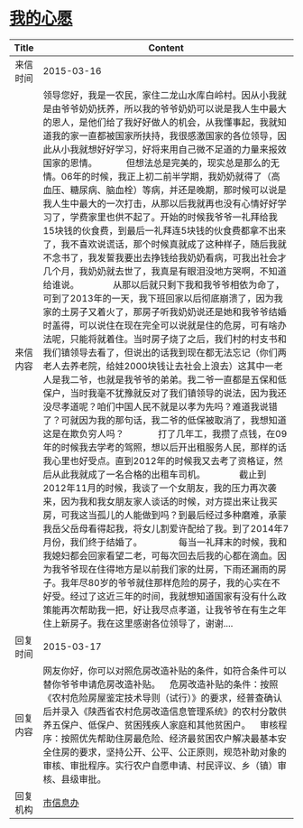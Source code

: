 # <a href="http://www.shangluo.gov.cn/zmhd/ldxxxx.jsp?urltype=leadermail.LeaderMailContentUrl&wbtreeid=1112&leadermailid=3017">我的心愿</a>
| Title |                                                                                                                                                                                                                                                                                                                                                                                                                                                                                                                                                                                  Content                                                                                                                                                                                                                                                                                                                                                                                                                                                                                                                                                                                  |
|:-----:|---------------------------------------------------------------------------------------------------------------------------------------------------------------------------------------------------------------------------------------------------------------------------------------------------------------------------------------------------------------------------------------------------------------------------------------------------------------------------------------------------------------------------------------------------------------------------------------------------------------------------------------------------------------------------------------------------------------------------------------------------------------------------------------------------------------------------------------------------------------------------------------------------------------------------------------------------------------------------------------------------------------------------------------------------------------------------------------------------------------------------------------------------------------------------|
| 来信时间  | 2015-03-16                                                                                                                                                                                                                                                                                                                                                                                                                                                                                                                                                                                                                                                                                                                                                                                                                                                                                                                                                                                                                                                                                                                                                                |
| 来信内容  | 领导您好，我是一农民，家住二龙山水库白岭村。因从小我就是由爷爷奶奶抚养，所以我的爷爷奶奶可以说是我人生中最大的恩人，是他们给了我好好做人的机会，从我懂事起，我就知道我的家一直都被国家所扶持，我很感激国家的各位领导，因此从小我就想好好学习，好将来用自己微不足道的力量来报效国家的恩情。            但想法总是完美的，现实总是那么的无情。06年的时候，我正上初二前半学期，我奶奶就得了（高血压、糖尿病、脑血栓）等病，并还是晚期，那时候可以说是我人生中最大的一次打击，从那以后我就再也没有心情好好学习了，学费家里也供不起了。开始的时候我爷爷一礼拜给我15块钱的伙食费，到最后一礼拜连5块钱的伙食费都拿不出来了，我不喜欢说谎话，那个时候真就成了这种样子，随后我就不念书了，我发誓我要出去挣钱给我奶奶看病，可我出社会才几个月，我奶奶就去世了，我真是有眼泪没地方哭啊，不知道给谁说。              从那以后就只剩下我和我爷爷相依为命了，可到了2013年的一天，我下班回家以后彻底崩溃了，因为我家的土房子又着火了，那房子听我奶奶说还是她和我爷爷结婚时盖得，可以说住在现在完全可以说就是住的危房，可有啥办法呢，只能将就着住。当时房子烧了之后，我们村的村支书和我们镇领导去看了，但说出的话我到现在都无法忘记（你们两老人去养老院，给娃2000块钱让去社会上浪去）这其中一老人是我二爷，也就是我爷爷的弟弟。我二爷一直都是五保和低保户，当时我毫不犹豫就反对了我们镇领导的说法，因为我还没尽孝道呢？咱们中国人民不就是以孝为先吗？难道我说错了？可就因为我的那句话，我二爷的低保被取消了，我想知道这是在欺负穷人吗？              打了几年工，我攒了点钱，在09年的时候我去学考的驾照，想以后开出租服务人民，那样的话我心里也好受点。直到2012年的时候我又去考了资格证，然后从此我就成了一名合格的出租车司机。              截止到2012年11月的时候，我谈了一个女朋友，我的压力再次袭来，因为我和我女朋友家人谈话的时候，对方提出来让我买房，可我这当孤儿的人能做到吗？到最后经过多种磨难，承蒙我岳父岳母看得起我，将女儿割爱许配给了我。到了2014年7月份，我们终于结婚了。               每当一礼拜末的时候，我和我媳妇都会回家看望二老，可每次回去后我的心都在滴血。因为我爷爷现在住得地方是以前我们家的灶房，下雨还漏雨的房子。我年尽80岁的爷爷就住那样危险的房子，我的心实在不好受。经过了这近三年的时间，我就想知道国家有没有什么政策能再次帮助我一把，好让我尽点孝道，让我爷爷在有生之年住上新房子。我在这里感谢各位领导了，谢谢.... |
| 回复时间  | 2015-03-17                                                                                                                                                                                                                                                                                                                                                                                                                                                                                                                                                                                                                                                                                                                                                                                                                                                                                                                                                                                                                                                                                                                                                                |
| 回复内容  | 网友你好，你可以对照危房改造补贴的条件，如符合条件可以替你爷爷申请危房改造补贴。    危房改造补贴的条件：按照《农村危险房屋鉴定技术导则（试行）》的要求，经普查确认后并录入《陕西省农村危房改造信息管理系统》的农村分散供养五保户、低保户、贫困残疾人家庭和其他贫困户。    审核程序：按照优先帮助住房最危险、经济最贫困农户解决最基本安全住房的要求，坚持公开、公平、公正原则，规范补助对象的审核、审批程序。实行农户自愿申请、村民评议、乡（镇）审核、县级审批。                                                                                                                                                                                                                                                                                                                                                                                                                                                                                                                                                                                                                                                                                                                                                                                                                                                                                                                                      |
| 回复机构  | <a href="../../categories/agencies/市信息办.md">市信息办</a>                                                                                                                                                                                                                                                                                                                                                                                                                                                                                                                                                                                                                                                                                                                                                                                                                                                                                                                                                                                                                                                                                                                        |